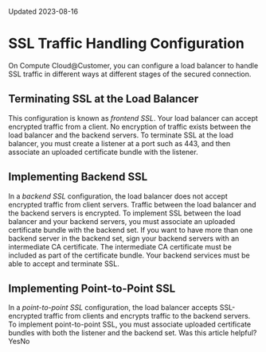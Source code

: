 Updated 2023-08-16
# SSL Traffic Handling Configuration
On Compute Cloud@Customer, you can configure a load balancer to handle SSL traffic in different ways at different stages of the secured connection.
## Terminating SSL at the Load Balancer
This configuration is known as _frontend SSL_. Your load balancer can accept encrypted traffic from a client. No encryption of traffic exists between the load balancer and the backend servers.
To terminate SSL at the load balancer, you must create a listener at a port such as 443, and then associate an uploaded certificate bundle with the listener.
## Implementing Backend SSL
In a _backend SSL_ configuration, the load balancer does not accept encrypted traffic from client servers. Traffic between the load balancer and the backend servers is encrypted.
To implement SSL between the load balancer and your backend servers, you must associate an uploaded certificate bundle with the backend set.
If you want to have more than one backend server in the backend set, sign your backend servers with an intermediate CA certificate. The intermediate CA certificate must be included as part of the certificate bundle.
Your backend services must be able to accept and terminate SSL.
## Implementing Point-to-Point SSL
In a _point-to-point SSL_ configuration, the load balancer accepts SSL-encrypted traffic from clients and encrypts traffic to the backend servers.
To implement point-to-point SSL, you must associate uploaded certificate bundles with both the listener and the backend set.
Was this article helpful?
YesNo

